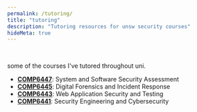 ```yaml
---
permalink: /tutoring/
title: "tutoring"
description: "Tutoring resources for unsw security courses"
hideMeta: true
---
```


&nbsp;

some of the courses I've tutored throughout uni.
* **[COMP6447](/6447)**: System and Software Security Assessment
* **[COMP6445](/6445)**: Digital Forensics and Incident Response
* **[COMP6443](/6443)**: Web Application Security and Testing
* **[COMP6441](/6441)**: Security Engineering and Cybersecurity
